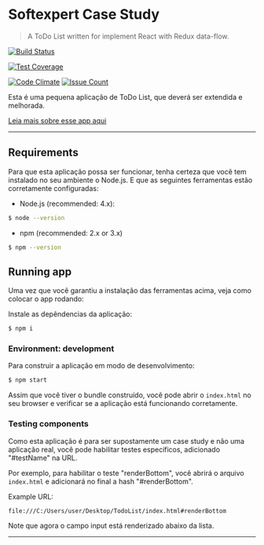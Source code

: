 # Softexpert Case Study

> A ToDo List written for implement React with Redux data-flow.

[![Build Status](https://travis-ci.org/renatobenks/ToDoListSoftExpert.svg?branch=master)](https://travis-ci.org/renatobenks/ToDoListSoftExpert)

[![Test Coverage](https://codeclimate.com/repos/58bddd275723fd027b003f5a/badges/b9071f9c803e247ef447/coverage.svg)](https://codeclimate.com/repos/58bddd275723fd027b003f5a/coverage)

[![Code Climate](https://codeclimate.com/repos/58bddd275723fd027b003f5a/badges/b9071f9c803e247ef447/gpa.svg)](https://codeclimate.com/repos/58bddd275723fd027b003f5a/feed)
[![Issue Count](https://codeclimate.com/repos/58bddd275723fd027b003f5a/badges/b9071f9c803e247ef447/issue_count.svg)](https://codeclimate.com/repos/58bddd275723fd027b003f5a/feed)

Esta é uma pequena aplicação de ToDo List, que deverá ser extendida e melhorada.

[Leia mais sobre esse app aqui](./.docs/about.md)

---

## Requirements

Para que esta aplicação possa ser funcionar, tenha certeza
que você tem instalado no seu ambiente o Node.js.
E que as seguintes ferramentas estão corretamente configuradas:

- Node.js (recommended: 4.x):
```bash
$ node --version
```

- npm (recommended: 2.x or 3.x)
```bash
$ npm --version
```

## Running app

Uma vez que você garantiu a instalação das ferramentas acima,
veja como colocar o app rodando:

Instale as depêndencias da aplicação:

```sh
$ npm i
```

### Environment: development

Para construir a aplicação em modo de desenvolvimento:


```sh
$ npm start
```

Assim que você tiver o bundle construído, você pode abrir o
`index.html`  no seu browser e verificar se a aplicação
está funcionando corretamente.

### Testing components

Como esta aplicação é para ser supostamente um case study e não
uma aplicação real, você pode habilitar testes específicos,
adicionado "#testName" na URL.

Por exemplo, para habilitar o teste "renderBottom", você abrirá
o arquivo `index.html` e adicionará no final a hash "#renderBottom".

Example URL:

    file:///C:/Users/user/Desktop/TodoList/index.html#renderBottom


Note que agora o campo input está renderizado abaixo da lista.

---
